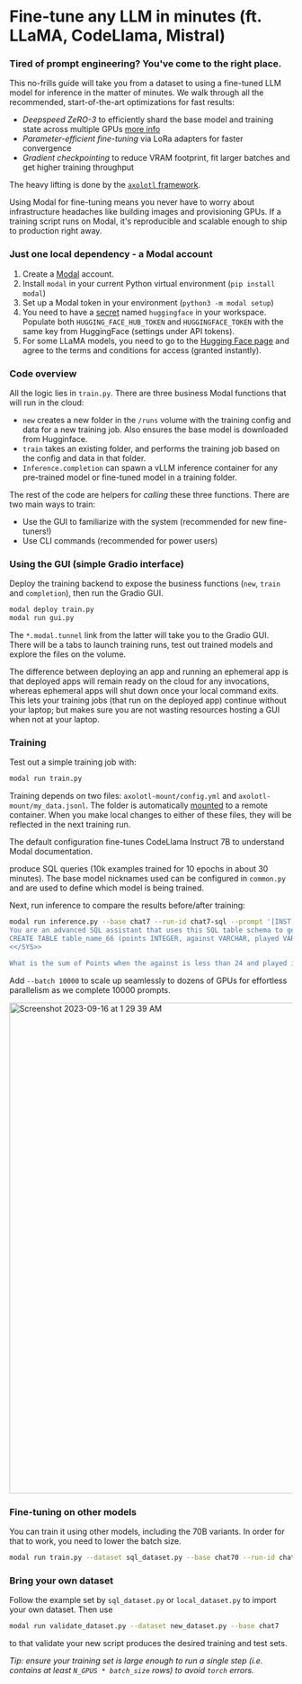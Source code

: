 # Fine-tune any LLM in minutes (ft. LLaMA, CodeLlama, Mistral)

### Tired of prompt engineering? You've come to the right place.

This no-frills guide will take you from a dataset to using a fine-tuned LLM
model for inference in the matter of minutes. We walk through all the recommended, start-of-the-art optimizations for fast results:

* *Deepspeed ZeRO-3* to efficiently shard the base model and training state across multiple GPUs [more info](https://www.deepspeed.ai/2021/03/07/zero3-offload.html)
* *Parameter-efficient fine-tuning* via LoRa adapters for faster convergence
* *Gradient checkpointing* to reduce VRAM footprint, fit larger batches and get higher training throughput

The heavy lifting is done by the [`axolotl` framework](https://github.com/OpenAccess-AI-Collective/axolotl).

Using Modal for fine-tuning means you never have to worry about infrastructure headaches like building images and provisioning GPUs. If a training script runs on Modal, it's reproducible and scalable enough to ship to production right away.

### Just one local dependency - a Modal account

1. Create a [Modal](https://modal.com/) account.
2. Install `modal` in your current Python virtual environment (`pip install modal`)
3. Set up a Modal token in your environment (`python3 -m modal setup`)
4. You need to have a [secret](https://modal.com/secrets) named `huggingface` in your workspace. Populate both `HUGGING_FACE_HUB_TOKEN` and `HUGGINGFACE_TOKEN` with the same key from HuggingFace (settings under API tokens).
5. For some LLaMA models, you need to go to the [Hugging Face page](https://huggingface.co/meta-llama/Llama-2-7b-chat-hf) and agree to the terms and conditions for access (granted instantly).

### Code overview

All the logic lies in `train.py`. There are three business Modal functions that will run in the cloud:

* `new` creates a new folder in the `/runs` volume with the training config and data for a new training job. Also ensures the base model is downloaded from Hugginface.
* `train` takes an existing folder, and performs the training job based on the config and data in that folder.
* `Inference.completion` can spawn a vLLM inference container for any pre-trained model or fine-tuned model in a training folder.

The rest of the code are helpers for _calling_ these three functions. There are two main ways to train:

* Use the GUI to familiarize with the system (recommended for new fine-tuners!)
* Use CLI commands (recommended for power users)

### Using the GUI (simple Gradio interface)

Deploy the training backend to expose the business functions (`new`, `train` and `completion`), then run the Gradio GUI.

```bash
modal deploy train.py
modal run gui.py
```

The `*.modal.tunnel` link from the latter will take you to the Gradio GUI. There will be a tabs to launch training runs, test out trained models and explore the files on the volume.

The difference between deploying an app and running an ephemeral app is that deployed apps will remain ready on the cloud for any invocations, whereas ephemeral apps will shut down once your local command exits. This lets your training jobs (that run on the deployed app) continue without your laptop; but makes sure you are not wasting resources hosting a GUI when not at your laptop.

### Training

Test out a simple training job with:

```bash
modal run train.py
```

Training depends on two files: `axolotl-mount/config.yml` and `axolotl-mount/my_data.jsonl`. The folder is automatically [mounted](https://modal.com/docs/guide/local-data#mounting-directories) to a remote container. When you make local changes to either of these files, they will be reflected in the next training run.



The default configuration fine-tunes CodeLlama Instruct 7B to understand Modal documentation.

produce SQL queries (10k examples trained for 10 epochs in about 30 minutes). The base model nicknames used can be configured in `common.py` and are used to define which model is being trained.

Next, run inference to compare the results before/after training:
```bash
modal run inference.py --base chat7 --run-id chat7-sql --prompt '[INST] <<SYS>>
You are an advanced SQL assistant that uses this SQL table schema to generate a SQL query which answers the user question.
CREATE TABLE table_name_66 (points INTEGER, against VARCHAR, played VARCHAR)
<</SYS>>

What is the sum of Points when the against is less than 24 and played is less than 20? [/INST]'
```

Add `--batch 10000` to scale up seamlessly to dozens of GPUs for effortless parallelism as we complete 10000 prompts.

<img width="874" alt="Screenshot 2023-09-16 at 1 29 39 AM" src="https://github.com/modal-labs/llama-finetuning/assets/8001209/d35bb956-dca2-4cc4-bb42-1e1372650481">

### Fine-tuning on other models

You can train it using other models, including the 70B variants. In order for that to work, you need to lower the batch size.

```bash
modal run train.py --dataset sql_dataset.py --base chat70 --run-id chat70-sql --batch-size 4
```

### Bring your own dataset

Follow the example set by `sql_dataset.py` or `local_dataset.py` to import your own dataset. Then use

```bash
modal run validate_dataset.py --dataset new_dataset.py --base chat7 
```

to that validate your new script produces the desired training and test sets.

*Tip: ensure your training set is large enough to run a single step (i.e. contains at least `N_GPUS * batch_size` rows) to avoid `torch` errors.*
